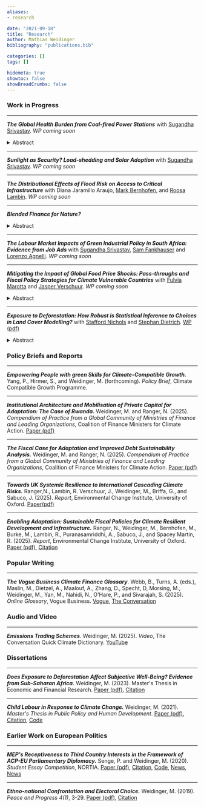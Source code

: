 ```yaml
---
aliases:
- research

date: "2021-09-18"
title: "Research"
author: Mathias Weidinger
bibliography: "publications.bib"

categories: []
tags: []

hidemeta: true
showtoc: false
showBreadCrumbs: false
---
```


<!--![A word cloud of my research to date.](/images/wordworld.png) -->

### Work in Progress
------------------

**_The Global Health Burden from Coal-fired Power Stations_** with [Sugandha Srivastav](https://www.sugandhasrivastav.com/). *WP coming soon*

<details>
<summary>
Abstract
</summary>

The advent of spatially disaggregated data allows to us map
where coal and gas fired power plants are located with unprecedented precision.
Leveraging this data, we calculate the global health burden urban populations
that live in proximity to fossil-fueled power plants. We first investigate how
much of global fossil-fueled energy generation capacity is located within
25km from population centres, followed by a quantification of the people
potentially exposed to the resultant pollution. Lastly, we estimate the total
life years lost as a result of proximity to coal- and gas-fired power plants.
</details>

------------------

**_Sunlight as Security? Load-shedding and Solar Adoption_**  with [Sugandha Srivastav](https://www.sugandhasrivastav.com/). *WP coming soon*

------------------

**_The Distributional Effects of Flood Risk on Access to Critical Infrastructure_** with Diana Jaramillo Araujo, [Mark Bernhofen](https://www.eci.ox.ac.uk/person/dr-mark-bernhofen), and [Roosa Lambin](https://www.eci.ox.ac.uk/person/dr-roosa-lambin). *WP coming soon*

------------------

**_Blended Finance for Nature?_**

<details>
<summary>
Abstract
</summary>
Blended Finance, the use of concessional capital to crowd in private investment, has
emerged as a new paradigm for financing sustainable development. To scrutinise the
economic rationales behind this practice in a dynamic setting, this paper develops an
inter-temporal model of loan provision and tests the implications of blending in
equilibrium. Blending provides optimal structuring of finance when the aim is to ease
a project's credit constraints before it has achieved financial maturity. However, the
benefits of blending subsequently decrease in an investment's private to public pay-
off ratio and seize to exist entirely upon reaching maturity. Projects with significant
externalities may never reach financial maturity, conditional on the extent to which
commercial investors can monetise them. In these cases, grants and interest rate
subsidies promise higher societal returns over the project's lifecycle.
</details>

------------------

**_The Labour Market Impacts of Green Industrial Policy in South Africa: Evidence from Job Ads_** with [Sugandha Srivastav](https://www.sugandhasrivastav.com/), [Sam Fankhauser](https://www.smithschool.ox.ac.uk/person/professor-sam-fankhauser) and [Lorenzo Agnelli](https://www.inet.ox.ac.uk/people/lorenzo-agnelli). *WP coming soon*

------------------

**_Mitigating the Impact of Global Food Price Shocks: Pass-throughs and Fiscal Policy Strategies for Climate Vulnerable Countries_** with [Fulvia Marotta](https://fulviamarotta.wixsite.com/fulvia-marotta) and [Jasper Verschuur](https://www.tudelft.nl/en/staff/j.verschuur/?cHash=9c8cc35944c377e2278addf64d837927). *WP coming soon*

<details>
<summary>
Abstract
</summary>
In light of the growing climate and non-climate related
pressures on the global food system, this paper addresses three related questions:
To what extent do global food price shocks pass through to local markets, how
are these pass-throughs conditioned by country-level idiosyncrasies, and can
fiscal policy effectively support shock response and longer-term price
stabilisation? We estimate global-to-local food price pass-throughs in a
Bayesian VAR for most countries in the world using publicly available data
sources. To further investigate cross-dependencies in vulnerable countries,
our model is then extended to include multiple covariate shocks for the
Sub-Saharan African sub-sample. Decomposing food price shocks over time,
space, and contemporaneous oil price and harvest shocks, we construct fiscal
policy counterfactuals to evaluate hypothetical coping strategies.
</details>

------------------

**_Exposure to Deforestation: How Robust is Statistical Inference to Choices in Land Cover Modelling?_** with [Stafford Nichols](https://unu.edu/merit/about/research-fellow/stafford-nichols) and [Stephan Dietrich](https://unu.edu/merit/about/expert/dr-stephan-dietrich). [WP (pdf)](/exposure_to_deforestation.pdf)

<details>
<summary>
Abstract
</summary>
Earth observation data has greatly enriched social science research, especially in contexts
where data is otherwise scarce or likely to suffer from measurement error. However,
social scientists may not have a good enough understanding of remote sensing
techniques to avoid unforeseen side effects when using this type of data. Economists
often combine gridded land cover data with survey data by reducing the former to locally
centred summary statistics at the interview locations provided by the latter. The
decisions taken in this reduction process can affect the resulting exposure metric and
subsequent statistical inference. Using interview locations in eleven African countries
from a large international survey, we calculate respondents' exposure to deforestation
in 108 slightly different ways. To illustrate how this can affect inference, we model
respondents' subjective well-being scores on the different versions of their exposure
to local deforestation in a multi-level, linear mixed model. We find significant negative
effects and insignificant effects depending on our parameter decisions. Finally, we
provide guidance and strategies for social scientists to consider when employing land
cover data.

</details>



### Policy Briefs and Reports
------------------

**_Empowering People with green Skills for Climate-Compatible Growth._** Yang, P., Hirmer, S., and Weidinger, M. (forthcoming). *Policy Brief*, Climate Compatible Growth Programme.

------------------

**_Institutional Architecture and Mobilisation of Private Capital for Adaptation: The Case of Rwanda._** Weidinger, M. and Ranger, N. (2025). *Compendium of Practice from a Global Community of Ministries of Finance and Leading Organizations*, Coalition of Finance Ministers for Climate Action. [Paper (pdf)](https://greenandresilienteconomics.org/compendium-of-practice/contributions/institutional-architecture-and-mobilization-of-private-capital-for-adaptation-the-case-of-rwanda/)

------------------

**_The Fiscal Case for Adaptation and Improved Debt Sustainability Analysis._** Weidinger, M. and Ranger, N. (2025). *Compendium of Practice from a Global Community of Ministries of Finance and Leading Organizations*, Coalition of Finance Ministers for Climate Action. [Paper (pdf)](https://greenandresilienteconomics.org/compendium-of-practice/contributions/the-fiscal-case-for-adaptation-and-improved-sustainability-analysis/)

------------------

**_Towards UK Systemic Resilience to International Cascading Climate Risks._** Ranger,N., Lambin, R. Verschuur, J., Weidinger, M., Briffa, G., and Sabuco, J. (2025). *Report*,  Environmental Change Institute, University of Oxford. [Paper(pdf)](https://www.eci.ox.ac.uk/sites/default/files/2025-05/UK_Systemic_Resilience_Report_2025%5BWeb%5D.pdf)

------------------

**_Enabling Adaptation: Sustainable Fiscal Policies for Climate Resilient Development and Infrastructure._** Ranger, N., Weidinger, M., Bernhofen, M., Burke, M., Lambin, R., Puranasamriddhi, A., Sabuco, J., and Spacey Martin, R. (2025). *Report*, Environmental Change Institute, University of Oxford.
[Paper (pdf)](https://www.eci.ox.ac.uk/sites/default/files/2025-01/UNEP%20Enabling%20Adaptation%20Report%20%282025%29.pdf), [Citation](/ranger_2025.bib)

### Popular Writing
------------------

**_The Vogue Business Climate Finance Glossary_**. Webb, B., Turns, A. (eds.), Maslin, M., Dietzel, A., Maalouf, A., Zhang, D., Specht, D, Morsing, M., Weidinger, M., Yan, M., Nahidi, N., O'Hare, P., and Sivarajah, S. (2025). *Online Glossary*, Vogue Business. [Vogue](https://www.voguebusiness.com/story/sustainability/the-vogue-business-climate-finance-glossary-the-hidden-cost), [The Conversation](https://theconversation.com/your-essential-guide-to-climate-finance-256358)

### Audio and Video 
------------------

**_Emissions Trading Schemes_**. Weidinger, M. (2025). *Video*, The Conversation Quick Climate Dictionary. [YouTube](https://www.youtube.com/watch?v=FX3LoHTnD6s&t=4s)

### Dissertations
------------------

**_Does Exposure to Deforestation Affect Subjective Well-Being? Evidence from Sub-Saharan Africa._** Weidinger, M. (2023). Master's Thesis in Economic and Financial Research.
[Paper (pdf)](/efrthesis_final.pdf), [Citation](/weidinger_2023.bib)

------------------

**_Child Labour in Response to Climate Change._** Weidinger, M. (2021). *Master's Thesis in Public Policy and Human Development*.
[Paper (pdf)](/mppthesis_final.pdf), [Citation](/weidinger_2021.bib), [Code](/https://github.com/mathiasweidinger/MPPTH)

### Earlier Work on European Politics
------------------

**_MEP's Receptiveness to Third Country Interests in the Framework of ACP-EU Parliamentary Diplomacy._** Senge, P. and Weidinger, M. (2020). *Student Essay Competition*, NORTIA.
[Paper (pdf)](https://drive.google.com/file/d/1sWLpTjllPDt1YPAvcR_tMusTqBR2JSM8/preview), [Citation](/senge_weidinger_2020.bib), [Code](/https://github.com/mathiasweidinger/MPPTH"), [News](https://fasos.maastrichtuniversity.nl/weekly/fasos-alumni-win-nortia-student-essay-competition), [News](https://www.politics.ox.ac.uk/news/dpir-student-wins-nortias-student-essay-competition-co-authored-paper)

------------------

**_Ethno-national Confrontation and Electoral Choice._** Weidinger, M. (2019). *Peace and Progress 4(1)*, 3-29.
[Paper (pdf)](https://postgraduate.ias.unu.edu/upp/wp-content/uploads/2019/07/UPP-1-Weidinger.pdf), [Citation](/weidinger_2019.bib)
